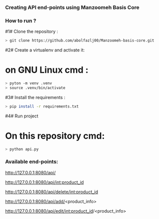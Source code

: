 ### Creating API end-points using Manzoomeh Basis Core
### How to run ?
#1# Clone the repository :
```bash
> git clone https://github.com/abolfazlj00/Manzoomeh-basis-core.git
```
#2# Create a virtualenv and activate it:
# on GNU Linux cmd : 
```bash
> pyton -m venv .venv
> source .venv/bin/activate
```
#3# Install the requirements :
```bash
> pip install -r requirements.txt
```
#4# Run project
# On this repository cmd: 
```bash
> python api.py
```
### Available end-points:
http://127.0.0.1:8080/api/

http://127.0.0.1:8080/api/<int:product_id>

http://127.0.0.1:8080/api/delete/<int:product_id>

http://127.0.0.1:8080/api/add/<product_info>

http://127.0.0.1:8080/api/edit/<int:product_id>/<product_info>

